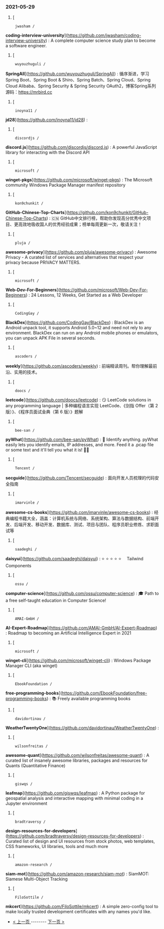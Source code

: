 ### 2021-05-29 
1. [
    

        jwasham /
**coding-interview-university**](https://github.com/jwasham/coding-interview-university) : A complete computer science study plan to become a software engineer.
1. [
    

        wuyouzhuguli /
**SpringAll**](https://github.com/wuyouzhuguli/SpringAll) : 循序渐进，学习Spring Boot、Spring Boot & Shiro、Spring Batch、Spring Cloud、Spring Cloud Alibaba、Spring Security & Spring Security OAuth2，博客Spring系列源码：https://mrbird.cc
1. [
    

        inoyna11 /
**jd28**](https://github.com/inoyna11/jd28) : 
1. [
    

        discordjs /
**discord.js**](https://github.com/discordjs/discord.js) : A powerful JavaScript library for interacting with the Discord API
1. [
    

        microsoft /
**winget-pkgs**](https://github.com/microsoft/winget-pkgs) : The Microsoft community Windows Package Manager manifest repository
1. [
    

        kon9chunkit /
**GitHub-Chinese-Top-Charts**](https://github.com/kon9chunkit/GitHub-Chinese-Top-Charts) : 🇨🇳 GitHub中文排行榜，帮助你发现高分优秀中文项目、更高效地吸收国人的优秀经验成果；榜单每周更新一次，敬请关注！
1. [
    

        pluja /
**awesome-privacy**](https://github.com/pluja/awesome-privacy) : Awesome Privacy - A curated list of services and alternatives that respect your privacy because PRIVACY MATTERS.
1. [
    

        microsoft /
**Web-Dev-For-Beginners**](https://github.com/microsoft/Web-Dev-For-Beginners) : 24 Lessons, 12 Weeks, Get Started as a Web Developer
1. [
    

        CodingGay /
**BlackDex**](https://github.com/CodingGay/BlackDex) : BlackDex is an Android unpack tool, it supports Android 5.0~12 and need not rely to any environment. BlackDex can run on any Android mobile phones or emulators, you can unpack APK File in several seconds.
1. [
    

        ascoders /
**weekly**](https://github.com/ascoders/weekly) : 前端精读周刊。帮你理解最前沿、实用的技术。
1. [
    

        doocs /
**leetcode**](https://github.com/doocs/leetcode) : 😏 LeetCode solutions in any programming language | 多种编程语言实现 LeetCode、《剑指 Offer（第 2 版）》、《程序员面试金典（第 6 版）》题解
1. [
    

        bee-san /
**pyWhat**](https://github.com/bee-san/pyWhat) : 🐸 Identify anything. pyWhat easily lets you identify emails, IP addresses, and more. Feed it a .pcap file or some text and it'll tell you what it is! 🧙‍♀️
1. [
    

        Tencent /
**secguide**](https://github.com/Tencent/secguide) : 面向开发人员梳理的代码安全指南
1. [
    

        imarvinle /
**awesome-cs-books**](https://github.com/imarvinle/awesome-cs-books) : 经典编程书籍大全，涵盖：计算机系统与网络、系统架构、算法与数据结构、前端开发、后端开发、移动开发、数据库、测试、项目与团队、程序员职业修炼、求职面试等
1. [
    

        saadeghi /
**daisyui**](https://github.com/saadeghi/daisyui) : ⭐️ ⭐️ ⭐️ ⭐️ ⭐️  Tailwind Components
1. [
    

        ossu /
**computer-science**](https://github.com/ossu/computer-science) : 🎓 Path to a free self-taught education in Computer Science!
1. [
    

        AMAI-GmbH /
**AI-Expert-Roadmap**](https://github.com/AMAI-GmbH/AI-Expert-Roadmap) : Roadmap to becoming an Artificial Intelligence Expert in 2021
1. [
    

        microsoft /
**winget-cli**](https://github.com/microsoft/winget-cli) : Windows Package Manager CLI (aka winget)
1. [
    

        EbookFoundation /
**free-programming-books**](https://github.com/EbookFoundation/free-programming-books) : 📚 Freely available programming books
1. [
    

        davidortinau /
**WeatherTwentyOne**](https://github.com/davidortinau/WeatherTwentyOne) : 
1. [
    

        wilsonfreitas /
**awesome-quant**](https://github.com/wilsonfreitas/awesome-quant) : A curated list of insanely awesome libraries, packages and resources for Quants (Quantitative Finance)
1. [
    

        giswqs /
**leafmap**](https://github.com/giswqs/leafmap) : A Python package for geospatial analysis and interactive mapping with minimal coding in a Jupyter environment
1. [
    

        bradtraversy /
**design-resources-for-developers**](https://github.com/bradtraversy/design-resources-for-developers) : Curated list of design and UI resources from stock photos, web templates, CSS frameworks, UI libraries, tools and much more
1. [
    

        amazon-research /
**siam-mot**](https://github.com/amazon-research/siam-mot) : SiamMOT: Siamese Multi-Object Tracking
1. [
    

        FiloSottile /
**mkcert**](https://github.com/FiloSottile/mkcert) : A simple zero-config tool to make locally trusted development certificates with any names you'd like. 

- [ < 上一页 ](https://github.com/able8/github-trending-daily-record/blob/master/2021-05-28.md) -------- [ 下一页 > ](https://github.com/able8/github-trending-daily-record/blob/master/2021-05-30.md)